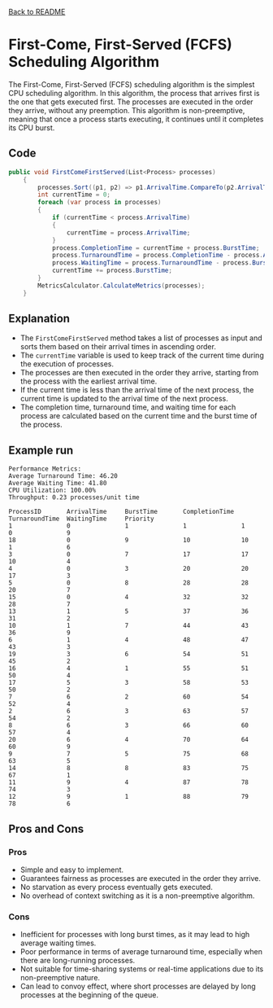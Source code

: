 ﻿[Back to README](../md/README.md)
# First-Come, First-Served (FCFS) Scheduling Algorithm
The First-Come, First-Served (FCFS) scheduling algorithm is the simplest CPU scheduling algorithm. In this algorithm, the process that arrives first is the one that gets executed first. The processes are executed in the order they arrive, without any preemption. This algorithm is non-preemptive, meaning that once a process starts executing, it continues until it completes its CPU burst.


## Code
```csharp
public void FirstComeFirstServed(List<Process> processes)
    {
        processes.Sort((p1, p2) => p1.ArrivalTime.CompareTo(p2.ArrivalTime));
        int currentTime = 0;
        foreach (var process in processes)
        {
            if (currentTime < process.ArrivalTime)
            {
                currentTime = process.ArrivalTime;
            }
            process.CompletionTime = currentTime + process.BurstTime;
            process.TurnaroundTime = process.CompletionTime - process.ArrivalTime;
            process.WaitingTime = process.TurnaroundTime - process.BurstTime;
            currentTime += process.BurstTime;
        }
        MetricsCalculator.CalculateMetrics(processes);
    }
```
## Explanation
- The `FirstComeFirstServed` method takes a list of processes as input and sorts them based on their arrival times in ascending order.
- The `currentTime` variable is used to keep track of the current time during the execution of processes.
- The processes are then executed in the order they arrive, starting from the process with the earliest arrival time.
- If the current time is less than the arrival time of the next process, the current time is updated to the arrival time of the next process.
- The completion time, turnaround time, and waiting time for each process are calculated based on the current time and the burst time of the process.

## Example run
```Performance Metrics:
Performance Metrics:
Average Turnaround Time: 46.20
Average Waiting Time: 41.80
CPU Utilization: 100.00%
Throughput: 0.23 processes/unit time

ProcessID       ArrivalTime     BurstTime       CompletionTime  TurnaroundTime  WaitingTime     Priority
1               0               1               1               1               0               9
18              0               9               10              10              1               6
3               0               7               17              17              10              4
4               0               3               20              20              17              3
5               0               8               28              28              20              7
15              0               4               32              32              28              7
13              1               5               37              36              31              2
10              1               7               44              43              36              9
6               1               4               48              47              43              3
19              3               6               54              51              45              2
16              4               1               55              51              50              4
17              5               3               58              53              50              2
7               6               2               60              54              52              4
2               6               3               63              57              54              2
8               6               3               66              60              57              4
20              6               4               70              64              60              9
9               7               5               75              68              63              5
14              8               8               83              75              67              1
11              9               4               87              78              74              3
12              9               1               88              79              78              6

```

## Pros and Cons

### Pros
- Simple and easy to implement.
- Guarantees fairness as processes are executed in the order they arrive.
- No starvation as every process eventually gets executed.
- No overhead of context switching as it is a non-preemptive algorithm.

### Cons

- Inefficient for processes with long burst times, as it may lead to high average waiting times.
- Poor performance in terms of average turnaround time, especially when there are long-running processes.
- Not suitable for time-sharing systems or real-time applications due to its non-preemptive nature.
- Can lead to convoy effect, where short processes are delayed by long processes at the beginning of the queue.